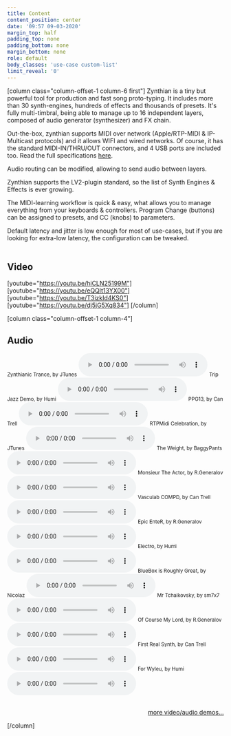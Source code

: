 ```yaml
---
title: Content
content_position: center
date: '09:57 09-03-2020'
margin_top: half
padding_top: none
padding_bottom: none
margin_bottom: none
role: default
body_classes: 'use-case custom-list'
limit_reveal: '0'
---
```


[column class="column-offset-1 column-6 first"]
Zynthian is a tiny but powerful tool for production and fast song proto-typing. It includes more than 30 synth-engines, hundreds of effects and thousands of presets. It's fully multi-timbral, being able to manage up to 16 independent layers, composed of audio generator (synthesizer) and FX chain.

Out-the-box, zynthian supports MIDI over network (Apple/RTP-MIDI & IP-Multicast protocols) and it allows WIFI and wired networks. Of course, it has the standard MIDI-IN/THRU/OUT connectors, and 4 USB ports are included too. Read the full specifications [here](/technical-specifications). 

Audio routing can be modified, allowing to send audio between layers.

Zynthian supports the LV2-plugin standard, so the list of Synth Engines & Effects is ever growing.

The MIDI-learning workflow is quick & easy, what allows you to manage everything from your keyboards & controllers. Program Change (buttons) can be assigned to presets, and CC (knobs) to parameters.

Default latency and jitter is low enough for most of use-cases, but if you are looking for extra-low latency, the configuration can be tweaked.
<br>
<br>

## Video
[youtube="https://youtu.be/hiCLN25199M"]
[youtube="https://youtu.be/eQQlt13YX00"]
[youtube="https://youtu.be/T3izkId4KS0"]
[youtube="https://youtu.be/dj5jG5Xq834"]
[/column]

[column class="column-offset-1 column-4"]
## Audio
<small>Zynthianic Trance, by JTunes</small>
![ZynthianicTranceByJtunes.mp3](ZynthianicTranceByJtunes.mp3)
<small>Trip Jazz Demo, by Humi</small>
![TripJazzdemoByHumi.mp3](TripJazzdemoByHumi.mp3)
<small>PPG13, by Can Trell</small>
![PPG13ByCanTrell.mp3](PPG13ByCanTrell.mp3)
<small>RTPMidi Celebration, by JTunes</small>
![RTPMidiCelebrationByJTunes.mp3](RTPMidiCelebrationByJTunes.mp3)
<small>The Weight, by BaggyPants</small>
![TheWeightByBaggyPants.mp3](TheWeightByBaggyPants.mp3)
<small>Monsieur The Actor, by R.Generalov</small>
![MonsieurTheActorByRomanGeneralov.mp3](MonsieurTheActorByRomanGeneralov.mp3)
<small>Vasculab COMPD, by Can Trell</small>
![VasculabCOMPDByCanTrell.mp3](VasculabCOMPDByCanTrell.mp3)
<small>Epic EnteR, by R.Generalov</small>
![EpicEnteRByRomanGeneralov.mp3](EpicEnteRByRomanGeneralov.mp3)
<small>Electro, by Humi</small>
![ElectroByHumi.mp3](ElectroByHumi.mp3)
<small>BlueBox is Roughly Great, by Nicolaz</small>
![BlueBoxIsRoughlyGreatByNicolaz.mp3](BlueBoxIsRoughlyGreatByNicolaz.mp3)
<small>Mr Tchaikovsky, by sm7x7</small>
![MrTchaikovskyBySm7x7.mp3](MrTchaikovskyBySm7x7.mp3)
<small>Of Course My Lord, by R.Generalov</small>
![OfCourseMyLordByRomanGeneralov.mp3](OfCourseMyLordByRomanGeneralov.mp3)
<small>First Real Synth, by Can Trell</small>
![FirstRealSynthByCanTrell.mp3](FirstRealSynthByCanTrell.mp3)
<small>For Wyleu, by Humi</small>
![ForWyleuByHumi.mp3](ForWyleuByHumi.mp3)
<br>
<br>
<p align="right"><a href="https://wiki.zynthian.org/index.php/Zynthian_Sound_Demos" target="_blank">more video/audio demos...</a></p>
[/column]

